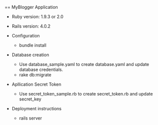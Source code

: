 == MyBlogger Application

* Ruby version: 1.9.3 or 2.0

* Rails version: 4.0.2

* Configuration
  - bundle install

* Database creation
  
  - Use database_sample.yaml to create database.yaml and update database credentials. 
  - rake db:migrate

* Apllication Secret Token
  
  - Use secret_token_sample.rb to create secret_token.rb and update secret_key 

* Deployment instructions
  - rails server